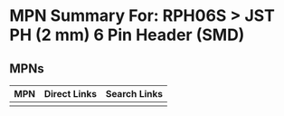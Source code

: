 



# MPN Summary For: RPH06S > JST PH (2 mm) 6 Pin Header (SMD)

## MPNs
  

|MPN|Direct Links|Search Links|
| :--- | :--- | :--- |
||||
